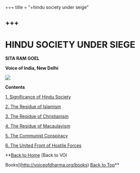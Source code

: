 +++
title = "+hindu society under seige"

+++
------------------------------------------------------------------------

# HINDU SOCIETY UNDER SIEGE

  
**SITA RAM GOEL**  
 

**Voice of India, New Delhi**

![](hsus.jpg)

**Contents**

[1. Significance of Hindu Society](ch1.htm)

[2. The Residue of Islamism](ch2.htm)

[3. The Residue of Christianism](ch3.htm)

[4. The Residue of Macaulayism](ch4.htm)

[5. The Communist Conspiracy](ch5.htm)

[6. The United Front of Hostile Forces](ch6.htm)  
 

**[Back to Home](http://voiceofdharma.org)   [Back to VOI

Books](http://voiceofdharma.org/books)   [Back to Top](#top)**

